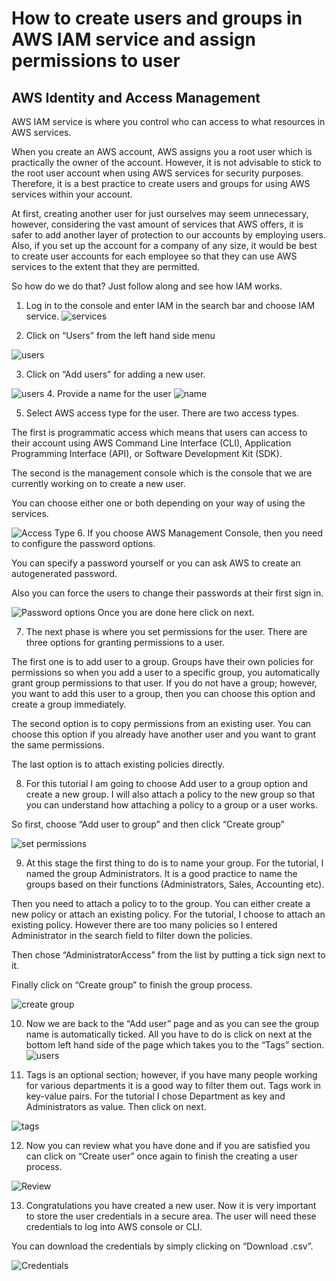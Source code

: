 # How to create users and groups in AWS IAM service and assign permissions to user
## AWS Identity and Access Management

AWS IAM service is where you control who can access to what resources in AWS services.

When you create an AWS account, AWS assigns you a root user which is practically the owner of the account. However, it is not advisable to stick to the root user account when using AWS services for security purposes. Therefore, it is a best practice to create users and groups for using AWS services within your account.

At first, creating another user for just ourselves may seem unnecessary, however, considering the vast amount of services that AWS offers, it is safer to add another layer of protection to our accounts by employing users. Also, if you set up the account for a company of any size, it would be best to create user accounts for each employee so that they can use AWS services to the extent that they are permitted.

So how do we do that? Just follow along and see how IAM works.

1. Log in to the console and enter IAM in the search bar and choose IAM service.
![services](iam.jpg)

2. Click on “Users” from the left hand side menu

![users](IAMmenu.jpg)

3. Click on “Add users” for adding a new user.

![users](adduser.jpg)
4. Provide a name for the user
![name](name.jpg)

5. Select AWS access type for the user. There are two access types.

The first is programmatic access which means that users can access to their account using AWS Command Line Interface (CLI), Application Programming Interface (API), or Software Development Kit (SDK).

The second is the management console which is the console that we are currently working on to create a new user.

You can choose either one or both depending on your way of using the services.

![Access Type](access_type.jpg)
6. If you choose AWS Management Console, then you need to configure the password options.

You can specify a password yourself or you can ask AWS to create an autogenerated password.

Also you can force the users to change their passwords at their first sign in.

![Password options](password_options.jpg)
Once you are done here click on next.

7. The next phase is where you set permissions for the user. There are three options for granting permissions to a user.

The first one is to add user to a group. Groups have their own policies for permissions so when you add a user to a specific group, you automatically grant group permissions to that user. If you do not have a group; however, you want to add this user to a group, then you can choose this option and create a group immediately.

The second option is to copy permissions from an existing user. You can choose this option if you already have another user and you want to grant the same permissions.

The last option is to attach existing policies directly.

8. For this tutorial I am going to choose Add user to a group option and create a new group. I will also attach a policy to the new group so that you can understand how attaching a policy to a group or a user works.

So first, choose “Add user to group” and then click “Create group”

![set permissions](set_permissions.jpg)


9. At this stage the first thing to do is to name your group. For the tutorial, I named the group Administrators. It is a good practice to name the groups based on their functions (Administrators, Sales, Accounting etc).

Then you need to attach a policy to to the group. You can either create a new policy or attach an existing policy. For the tutorial, I choose to attach an existing policy. However there are too many policies so I entered Administrator in the search field to filter down the policies.

Then chose “AdministratorAccess” from the list by putting a tick sign next to it.

Finally click on “Create group” to finish the group process.

![create group](create_group.jpg)

10. Now we are back to the “Add user” page and as you can see the group name is automatically ticked. All you have to do is click on next at the bottom left hand side of the page which takes you to the “Tags” section.
![users](add_user.jpg)

11. Tags is an optional section; however, if you have many people working for various departments it is a good way to filter them out. Tags work in key-value pairs. For the tutorial I chose Department as key and Administrators as value. Then click on next.

![tags](tags.jpg)

12. Now you can review what you have done and if you are satisfied you can click on “Create user” once again to finish the creating a user process.

![Review](review.jpg)

13. Congratulations you have created a new user. Now it is very important to store the user credentials in a secure area. The user will need these credentials to log into AWS console or CLI.

You can download the credentials by simply clicking on “Download .csv”.

![Credentials](credentials.jpg)